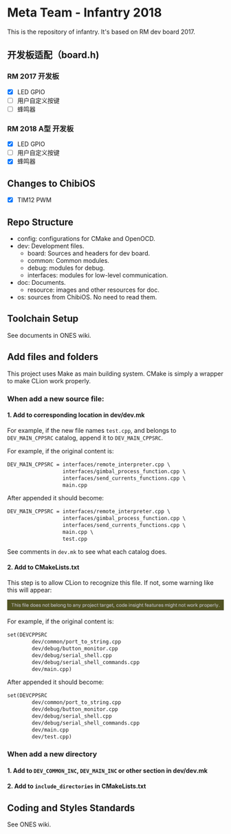 # Meta Team - Infantry 2018

This is the repository of infantry. It's based on RM dev board 2017.

## 开发板适配（board.h)

### RM 2017 开发板

- [x] LED GPIO
- [ ] 用户自定义按键
- [ ] 蜂鸣器

### RM 2018 A型 开发板

- [x] LED GPIO
- [ ] 用户自定义按键
- [x] 蜂鸣器

## Changes to ChibiOS

- [x] TIM12 PWM

## Repo Structure

* config: configurations for CMake and OpenOCD. <br>
* dev: Development files. <br>
    * board: Sources and headers for dev board. <br>
    * common: Common modules. <br>
    * debug: modules for debug. <br>
    * interfaces: modules for low-level communication.
* doc: Documents.
    * resource: images and other resources for doc.
* os: sources from ChibiOS. No need to read them.

## Toolchain Setup

See documents in ONES wiki.

## Add files and folders

This project uses Make as main building system. CMake is simply a
wrapper to make CLion work properly.

### When add a new source file:
#### 1. Add to corresponding location in **dev/dev.mk**

For example, if the new file names `test.cpp`, and belongs to
`DEV_MAIN_CPPSRC` catalog, append it to `DEV_MAIN_CPPSRC`.

For example, if the original content is:
```
DEV_MAIN_CPPSRC = interfaces/remote_interpreter.cpp \
                  interfaces/gimbal_process_function.cpp \
                  interfaces/send_currents_functions.cpp \
                  main.cpp
```
After appended it should become:
```
DEV_MAIN_CPPSRC = interfaces/remote_interpreter.cpp \
                  interfaces/gimbal_process_function.cpp \
                  interfaces/send_currents_functions.cpp \
                  main.cpp \
                  test.cpp
```

See comments in `dev.mk` to see what each catalog does.

#### 2. Add to CMakeLists.txt

This step is to allow CLion to recognize this file. If not, some warning
like this will appear:

![](./resource/README.png)

For example, if the original content is:
```
set(DEVCPPSRC
        dev/common/port_to_string.cpp
        dev/debug/button_monitor.cpp
        dev/debug/serial_shell.cpp
        dev/debug/serial_shell_commands.cpp
        dev/main.cpp)
```
After appended it should become:
```
set(DEVCPPSRC
        dev/common/port_to_string.cpp
        dev/debug/button_monitor.cpp
        dev/debug/serial_shell.cpp
        dev/debug/serial_shell_commands.cpp
        dev/main.cpp
        dev/test.cpp)
```

### When add a new directory

#### 1. Add to `DEV_COMMON_INC`, `DEV_MAIN_INC` or other section in **dev/dev.mk**

#### 2. Add to `include_directories` in CMakeLists.txt

## Coding and Styles Standards

See ONES wiki.